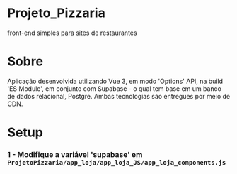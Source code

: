 # Projeto_Pizzaria
front-end simples para sites de restaurantes
# Sobre
Aplicação desenvolvida utilizando Vue 3, em modo 'Options' API, na build  'ES Module', em conjunto com Supabase - o qual tem base em um banco de dados relacional, Postgre. 
Ambas tecnologias são entregues por meio de CDN.

# Setup
### 1 - Modifique a variável 'supabase' em ```ProjetoPizzaria/app_loja/app_loja_JS/app_loja_components.js```

